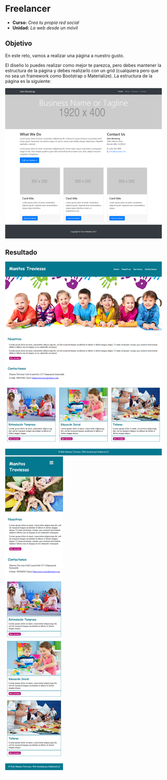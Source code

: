 # Freelancer

* **Curso:** _Crea tu propia red social_
* **Unidad:** _La web desde un móvil_

## Objetivo

En este reto, vamos a realizar una página a nuestro gusto.

El diseño lo puedes realizar como mejor te parezca, pero debes mantener la estructura de la página y debes realizarlo con un grid (cualquiera pero que no sea un framework como Bootstrap o Materialize). La estructura de la página es la siguiente:

![Mipagina](docs/img-reto.png)  

## Resultado

![Mipagina](docs/vista-desktop.png)
![Mipagina](docs/vista-mobile.png)
